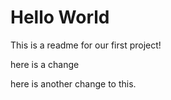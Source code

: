 # Hello World  

This is a readme for our first project!


here is a change


here is another change to this.